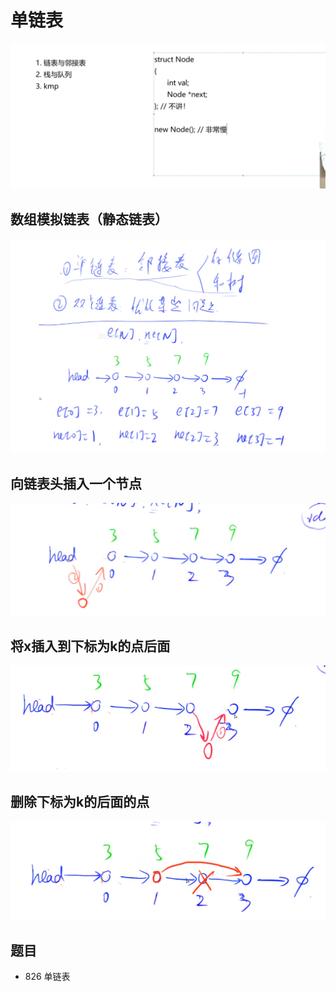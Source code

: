 # 单链表

![](imgs/1.png)

## 数组模拟链表（静态链表）

![](imgs/2.png)

## 向链表头插入一个节点

![](imgs/3.png)

## 将x插入到下标为k的点后面

![](imgs/4.png)

## 删除下标为k的后面的点

![](imgs/5.png)


## 题目

- 826 单链表